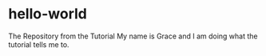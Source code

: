 # hello-world
The Repository from the Tutorial
My name is Grace and I am doing what the tutorial tells me to. 
